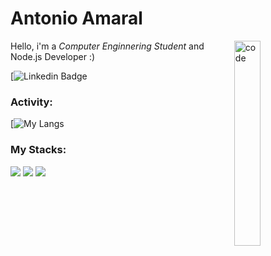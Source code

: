 <h1>Antonio Amaral</h1>

<img align="right" width="29%" src="![image](https://media.giphy.com/media/fAcQ7d1Hnx2XlY6SMe/giphy.gif)" alt="code" />

Hello, i'm a *Computer Enginnering Student* and Node.js Developer :)

[![Linkedin Badge]()

### Activity:

[![My Langs](https://github-readme-stats.vercel.app/apiagamaral&show_icons=true)

### My Stacks:

<p>
  <img src="https://img.shields.io/badge/-Typescript-3178C6?logo=typescript&logoColor=white&style=flat-square"/>
  <img src="https://img.shields.io/badge/-Javascript-F7DF1E?logo=javascript&logoColor=383836&style=flat-square"/>
  <img src="https://img.shields.io/badge/-NodeJs-339933?logo=node.js&logoColor=white&style=flat-square"/>
</p>
